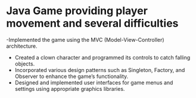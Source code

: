 # Java Game providing player movement and several difficulties

-Implemented the game using the MVC (Model-View-Controller) architecture.<br />
- Created a clown character and programmed its controls to catch falling objects.<br />
- Incorporated various design patterns such as Singleton, Factory, and Observer to enhance the game’s functionality.<br />
- Designed and implemented user interfaces for game menus and settings using appropriate graphics libraries.
